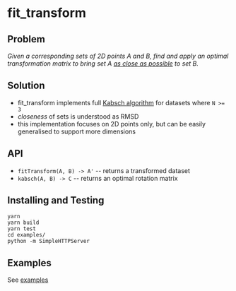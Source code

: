 # fit_transform

## Problem

_Given a corresponding sets of 2D points A and B, find and apply an optimal transformation matrix to bring set A [as close as possible](https://en.wikipedia.org/wiki/Root-mean-square_deviation) to set B._

## Solution

- fit_transform implements full [Kabsch algorithm](https://en.wikipedia.org/wiki/Kabsch_algorithm) for datasets where `N >= 3`
- _closeness_ of sets is understood as RMSD
- this implementation focuses on 2D points only, but can be easily
  generalised to support more dimensions


## API

  - `fitTransform(A, B) -> A'` -- returns a transformed dataset
  - `kabsch(A, B) -> C` -- returns an optimal rotation matrix

## Installing and Testing

    yarn
    yarn build
    yarn test
    cd examples/
    python -m SimpleHTTPServer

## Examples

See
[examples](https://github.com/ardcore/fit_transform/tree/master/examples)


